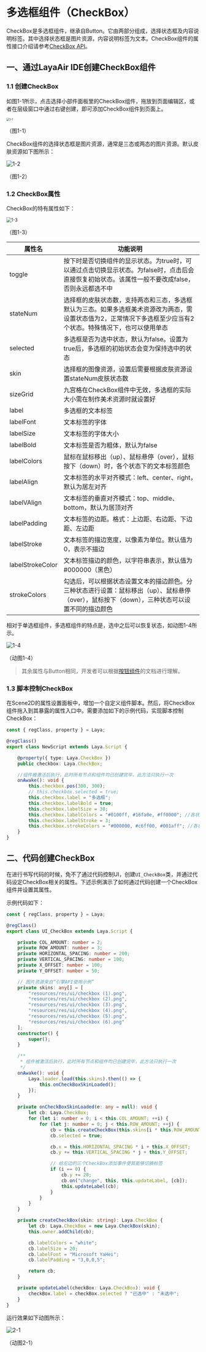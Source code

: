 # 多选框组件（CheckBox）

CheckBox是多选框组件，继承自Button。它由两部分组成，选择状态框及内容说明标签。其中选择状态框是图片资源，内容说明标签为文本。CheckBox组件的属性接口介绍请参考[CheckBox API](https://layaair.com/3.x/api/Chinese/index.html?version=3.0.0&type=2D&category=UI&class=laya.ui.CheckBox)。

## 一、通过LayaAir IDE创建CheckBox组件

### 1.1 创建CheckBox

如图1-1所示，点击选择小部件面板里的CheckBox组件，拖放到页面编辑区，或者在层级窗口中通过右键创建，即可添加CheckBox组件到页面上。

<img src="img/1-1.png" alt="1-1" style="zoom:50%;" />

（图1-1）

CheckBox组件的选择状态框是图片资源，通常是三态或两态的图片资源。默认皮肤资源如下图所示：

![1-2](img/1-2.png)

（图1-2）



### 1.2 CheckBox属性

CheckBox的特有属性如下：

<img src="img/1-3.png" alt="1-3" style="zoom:80%;" />

（图1-3）

| **属性名**       | **功能说明**                                                 |
| ---------------- | ------------------------------------------------------------ |
| toggle           | 按下时是否切换组件的显示状态。为true时，可以通过点击切换显示状态。为false时，点击后会直接恢复初始状态。该属性一般不要改成false，否则永远都选不中 |
| stateNum         | 选择框的皮肤状态数，支持两态和三态，多选框默认为三态。如果多选框美术资源改为两态，需设置状态值为2，正常情况下多选框至少应当有2个状态。特殊情况下，也可以使用单态 |
| selected         | 多选框是否为选中状态，默认为false。设置为true后，多选框的初始状态会变为保持选中的状态 |
| skin             | 选择框的图像资源，设置后需要根据皮肤资源设置stateNum皮肤状态数 |
| sizeGrid         | 九宫格在CheckBox组件中无效，多选框的实际大小需在制作美术资源时就设置好 |
| label            | 多选框的文本标签                                             |
| labelFont        | 文本标签的字体                                               |
| labelSize        | 文本标签的字体大小                                           |
| labelBold        | 文本标签是否为粗体，默认为false                              |
| labelColors      | 鼠标在鼠标移出（up）、鼠标悬停（over），鼠标按下（down）时，各个状态下的文本标签颜色 |
| labelAlign       | 文本标签的水平对齐模式：left、center、right，默认为居左对齐  |
| labelVAlign      | 文本标签的垂直对齐模式：top、middle、bottom，默认为居顶对齐  |
| labelPadding     | 文本标签的边距。格式：上边距、右边距、下边距、左边距         |
| labelStroke      | 文本标签的描边宽度，以像素为单位。默认值为0，表示不描边      |
| labelStrokeColor | 文本标签描边的颜色，以字符串表示，默认值为#000000（黑色）    |
| strokeColors     | 勾选后，可以根据状态设置文本的描边颜色。分三种状态进行设置：鼠标移出（up）、鼠标悬停（over），鼠标按下（down），三种状态可以设置不同的描边颜色 |

相对于单选框组件，多选框组件的特点是，选中之后可以恢复状态，如动图1-4所示。

![1-4](img/1-4.gif)

（动图1-4）

> 其余属性与Button相同，开发者可以根据[按钮组件](../Button/readme.md)的文档进行理解。



### 1.3 脚本控制CheckBox

在Scene2D的属性设置面板中，增加一个自定义组件脚本。然后，将CheckBox组件拖入到其暴露的属性入口中。需要添加如下的示例代码，实现脚本控制CheckBox：

```typescript
const { regClass, property } = Laya;

@regClass()
export class NewScript extends Laya.Script {

    @property({ type: Laya.CheckBox })
    public checkbox: Laya.CheckBox;

    //组件被激活后执行，此时所有节点和组件均已创建完毕，此方法只执行一次
    onAwake(): void {
        this.checkbox.pos(300, 300);
        // this.checkbox.selected = true;
        this.checkbox.label = "多选框";
        this.checkbox.labelBold = true;
        this.checkbox.labelSize = 30;
        this.checkbox.labelColors = "#0100ff, #16fa0e, #ff0000"; //各状态下的文本颜色
        this.checkbox.labelStroke = 3;
        this.checkbox.strokeColors = "#000000, #c6ff00, #001aff"; //各状态下的描边颜色
    }
}
```



## 二、代码创建CheckBox

在进行书写代码的时候，免不了通过代码控制UI，创建`UI_CheckBox`类，并通过代码设定CheckBox相关的属性。下述示例演示了如何通过代码创建一个CheckBox组件并设置其属性。

示例代码如下：

```typescript
const { regClass, property } = Laya;

@regClass()
export class UI_CheckBox extends Laya.Script {

    private COL_AMOUNT: number = 2;
    private ROW_AMOUNT: number = 3;
    private HORIZONTAL_SPACING: number = 200;
    private VERTICAL_SPACING: number = 100;
    private X_OFFSET: number = 100;
    private Y_OFFSET: number = 50;

    // 图片资源来自“引擎API使用示例”
    private skins: any[] = [
        "resources/res/ui/checkbox (1).png",
        "resources/res/ui/checkbox (2).png",
        "resources/res/ui/checkbox (3).png",
        "resources/res/ui/checkbox (4).png",
        "resources/res/ui/checkbox (5).png",
        "resources/res/ui/checkbox (6).png"
    ];
    constructor() {
        super();
    }

    /**
     * 组件被激活后执行，此时所有节点和组件均已创建完毕，此方法只执行一次
     */
    onAwake(): void {
        Laya.loader.load(this.skins).then(() => {
            this.onCheckBoxSkinLoaded();
        });
    }

    private onCheckBoxSkinLoaded(e: any = null): void {
        let cb: Laya.CheckBox;
        for (let i: number = 0; i < this.COL_AMOUNT; ++i) {
            for (let j: number = 0; j < this.ROW_AMOUNT; ++j) {
                cb = this.createCheckBox(this.skins[i * this.ROW_AMOUNT + j]);
                cb.selected = true;

                cb.x = this.HORIZONTAL_SPACING * i + this.X_OFFSET;
                cb.y += this.VERTICAL_SPACING * j + this.Y_OFFSET;

                // 给左边的三个CheckBox添加事件使其能够切换标签
                if (i == 0) {
                    cb.y += 20;
                    cb.on("change", this, this.updateLabel, [cb]);
                    this.updateLabel(cb);
                }
            }
        }
    }

    private createCheckBox(skin: string): Laya.CheckBox {
        let cb: Laya.CheckBox = new Laya.CheckBox(skin);
        this.owner.addChild(cb);

        cb.labelColors = "white";
        cb.labelSize = 20;
        cb.labelFont = "Microsoft YaHei";
        cb.labelPadding = "3,0,0,5";

        return cb;
    }

    private updateLabel(checkBox: Laya.CheckBox): void {
        checkBox.label = checkBox.selected ? "已选中" : "未选中";
    }
}
```

运行效果如下动图所示：

![2-1](img/2-1.gif)

（动图2-1）









